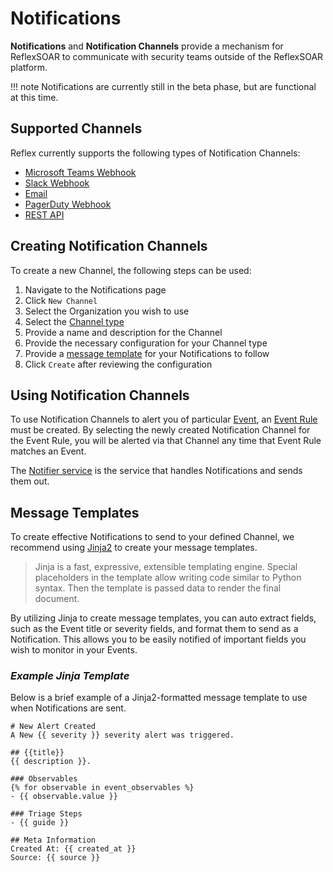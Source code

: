 # Notifications
**Notifications** and **Notification Channels** provide a mechanism for ReflexSOAR to communicate with security teams outside of the ReflexSOAR platform. 

!!! note
    Notifications are currently still in the beta phase, but are functional at this time.

## Supported Channels
Reflex currently supports the following types of Notification Channels:

- [Microsoft Teams Webhook](./channels.md#microsoft-teams)
- [Slack Webhook](./channels.md#slack)
- [Email](./channels.md#slack)
- [PagerDuty Webhook](./channels.md#pagerduty)
- [REST API](channels.md#rest-api)

## Creating Notification Channels
To create a new Channel, the following steps can be used:

1. Navigate to the Notifications page
2. Click `New Channel`
3. Select the Organization you wish to use
4. Select the [Channel type](channels.md)
5. Provide a name and description for the Channel
6. Provide the necessary configuration for your Channel type
7. Provide a [message template](index.md#message-templates) for your Notifications to follow
7. Click `Create` after reviewing the configuration

## Using Notification Channels
To use Notification Channels to alert you of particular [Event](../events/index.md), an [Event Rule](../event-rules/index.md) must be created. By selecting the newly created Notification Channel for the Event Rule, you will be alerted via that Channel any time that Event Rule matches an Event.

The [Notifier service](../services/notifier.md) is the service that handles Notifications and sends them out.

## Message Templates
To create effective Notifications to send to your defined Channel, we recommend using [Jinja2](https://jinja.palletsprojects.com/en/3.1.x/) to create your message templates. 

> Jinja is a fast, expressive, extensible templating engine. Special placeholders in the template allow writing code similar to Python syntax. Then the template is passed data to render the final document.

By utilizing Jinja to create message templates, you can auto extract fields, such as the Event title or severity fields, and format them to send as a Notification. This allows you to be easily notified of important fields you wish to monitor in your Events.

### *Example Jinja Template*
Below is a brief example of a Jinja2-formatted message template to use when Notifications are sent.

```
# New Alert Created
A New {{ severity }} severity alert was triggered.

## {{title}}
{{ description }}.

### Observables
{% for observable in event_observables %}
- {{ observable.value }}

### Triage Steps
- {{ guide }}

## Meta Information
Created At: {{ created_at }}
Source: {{ source }}
```
